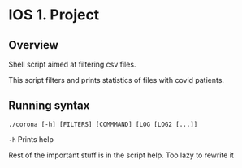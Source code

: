 # IOS 1. Project
## Overview
Shell script aimed at filtering csv files.

This script filters and prints statistics of files with covid patients.

## Running syntax
```./corona [-h] [FILTERS] [COMMMAND] [LOG [LOG2 [...]]```

```-h``` Prints help

Rest of the important stuff is in the script help. Too lazy to rewrite it
